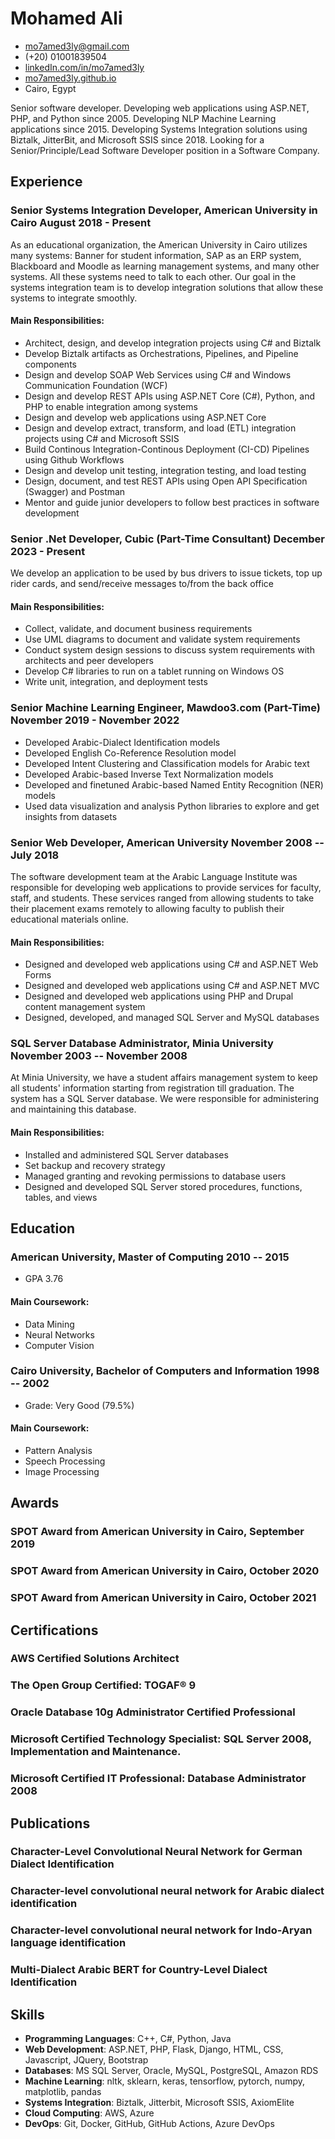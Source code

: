 <!-- The (first) h1 will be used as the <title> of the HTML page -->
# Mohamed Ali

<!-- The unordered list immediately after the h1 will be formatted on a single
line. It is intended to be used for contact details -->
- <mo7amed3ly@gmail.com>
- (+20) 01001839504
- [linkedIn.com/in/mo7amed3ly](https://linkedIn.com/in/mo7amed3ly)
- [mo7amed3ly.github.io](http://mo7amed3ly.github.io)
- Cairo, Egypt

<!-- The paragraph after the h1 and ul and before the first h2 is optional. It
is intended to be used for a short summary. -->
Senior software developer. Developing web applications using ASP.NET, PHP, and Python since 2005. Developing NLP Machine Learning applications since 2015. Developing Systems Integration solutions using Biztalk, JitterBit, and Microsoft SSIS since 2018. Looking for a Senior/Principle/Lead Software Developer position in a Software Company.

## Experience
<!-- You have to wrap the "left" and "right" half of these headings in spans by
hand -->

### <span>Senior Systems Integration Developer, American University in Cairo</span> <span>August 2018 - Present</span>
As an educational organization, the American University in Cairo utilizes many systems: Banner for student information, SAP as an ERP system, Blackboard and Moodle as learning management systems, and many other systems. All these systems need to talk to each other. Our goal in the systems integration team is to develop integration solutions that allow these systems to integrate smoothly.
#### Main Responsibilities:
 - Architect, design, and develop integration projects using C# and Biztalk
 - Develop Biztalk artifacts as Orchestrations, Pipelines, and Pipeline components
 - Design and develop SOAP Web Services using C# and Windows Communication Foundation (WCF)
 - Design and develop REST APIs using ASP.NET Core (C#), Python, and PHP to enable integration among systems
 - Design and develop web applications using ASP.NET Core
 - Design and develop extract, transform, and load (ETL) integration projects using C# and Microsoft SSIS
 - Build Continous Integration-Continous Deployment (CI-CD) Pipelines using Github Workflows
 - Design and develop unit testing, integration testing, and load testing
 - Design, document, and test REST APIs using Open API Specification (Swagger) and Postman
 - Mentor and guide junior developers to follow best practices in software development

### <span>Senior .Net Developer, Cubic (Part-Time Consultant)</span> <span>December 2023 - Present</span>
We develop an application to be used by bus drivers to issue tickets, top up rider cards, and send/receive messages to/from the back office
#### Main Responsibilities:
- Collect, validate, and document business requirements
- Use UML diagrams to document and validate system requirements
- Conduct system design sessions to discuss system requirements with architects and peer developers
- Develop C# libraries to run on a tablet running on Windows OS
- Write unit, integration, and deployment tests
 
### <span>Senior Machine Learning Engineer, Mawdoo3.com (Part-Time)</span> <span>November 2019 - November 2022</span>
- Developed Arabic-Dialect Identification models
- Developed English Co-Reference Resolution model
- Developed Intent Clustering and Classification models for Arabic text
- Developed Arabic-based Inverse Text Normalization models
- Developed and finetuned Arabic-based Named Entity Recognition (NER) models
- Used data visualization and analysis Python libraries to explore and get insights from datasets

### <span>Senior Web Developer, American University</span> <span>November 2008 -- July 2018</span>
The software development team at the Arabic Language Institute was responsible for developing web applications to provide services for faculty, staff, and students. These services ranged from allowing students to take their placement exams remotely to allowing faculty to publish their educational materials online.
#### Main Responsibilities:
 - Designed and developed web applications using C# and ASP.NET Web Forms
 - Designed and developed web applications using C# and ASP.NET MVC
 - Designed and developed web applications using PHP and Drupal content management system
 - Designed, developed, and managed SQL Server and MySQL databases
 
### <span>SQL Server Database Administrator, Minia University</span> <span>November 2003 -- November 2008</span>
At Minia University, we have a student affairs management system to keep all students' information starting from registration till graduation. The system has a SQL Server database. We were responsible for administering and maintaining this database.
#### Main Responsibilities:
 - Installed and administered SQL Server databases
 - Set backup and recovery strategy
 - Managed granting and revoking permissions to database users
 - Designed and developed SQL Server stored procedures, functions, tables, and views

## Education
### <span>American University, Master of Computing</span> <span>2010 -- 2015</span>
  - GPA 3.76
#### Main Coursework:
 - Data Mining
 - Neural Networks
 - Computer Vision
### <span>Cairo University, Bachelor of Computers and Information</span> <span>1998 -- 2002</span>
  - Grade: Very Good (79.5%)
#### Main Coursework:
 - Pattern Analysis
 - Speech Processing
 - Image Processing
## Awards
### SPOT Award from American University in Cairo, September 2019
### SPOT Award from American University in Cairo, October 2020
### SPOT Award from American University in Cairo, October 2021
## Certifications
### AWS Certified Solutions Architect
### The Open Group Certified: TOGAF® 9
### Oracle Database 10g Administrator Certified Professional
### Microsoft Certified Technology Specialist: SQL Server 2008, Implementation and Maintenance.
### Microsoft Certified IT Professional: Database Administrator 2008
## Publications
### Character-Level Convolutional Neural Network for German Dialect Identification
### Character-level convolutional neural network for Arabic dialect identification
### Character-level convolutional neural network for Indo-Aryan language identification
### Multi-Dialect Arabic BERT for Country-Level Dialect Identification
## Skills
 - __Programming Languages__: C++, C#, Python, Java
 - __Web Development__: ASP.NET, PHP, Flask, Django, HTML, CSS, Javascript, JQuery, Bootstrap
 - __Databases__: MS SQL Server, Oracle, MySQL, PostgreSQL, Amazon RDS
 - __Machine Learning__: nltk, sklearn, keras, tensorflow, pytorch, numpy, matplotlib, pandas
 - __Systems Integration__: Biztalk, Jitterbit, Microsoft SSIS, AxiomElite
 - __Cloud Computing__: AWS, Azure
 - __DevOps__: Git, Docker, GitHub, GitHub Actions, Azure DevOps
